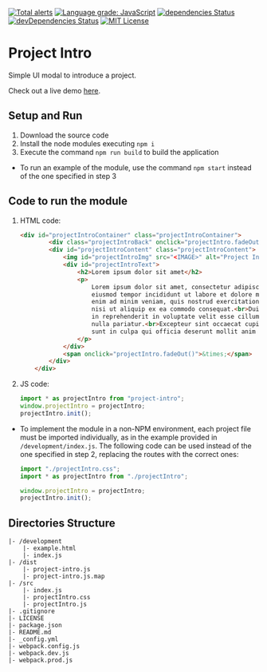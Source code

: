 [![Total alerts](https://img.shields.io/lgtm/alerts/g/Chema22R/project-intro.svg?logo=lgtm&logoWidth=18)](https://lgtm.com/projects/g/Chema22R/project-intro/alerts/)
[![Language grade: JavaScript](https://img.shields.io/lgtm/grade/javascript/g/Chema22R/project-intro.svg?logo=lgtm&logoWidth=18)](https://lgtm.com/projects/g/Chema22R/project-intro/context:javascript)
[![dependencies Status](https://david-dm.org/chema22r/project-intro/status.svg)](https://david-dm.org/chema22r/project-intro)
[![devDependencies Status](https://david-dm.org/chema22r/project-intro/dev-status.svg)](https://david-dm.org/chema22r/project-intro?type=dev)
[![MIT License](https://camo.githubusercontent.com/d59450139b6d354f15a2252a47b457bb2cc43828/68747470733a2f2f696d672e736869656c64732e696f2f6e706d2f6c2f7365727665726c6573732e737667)](LICENSE)

# Project Intro
Simple UI modal to introduce a project.

Check out a live demo [here](https://printersdiscovery.chema22r.com/).

## Setup and Run
1. Download the source code
2. Install the node modules executing `npm i`
3. Execute the command `npm run build` to build the application

* To run an example of the module, use the command `npm start` instead of the one specified in step 3

## Code to run the module
1. HTML code:
    ```html
    <div id="projectIntroContainer" class="projectIntroContainer">
            <div class="projectIntroBack" onclick="projectIntro.fadeOut()"></div>
            <div id="projectIntroContent" class="projectIntroContent">
                <img id="projectIntroImg" src="<IMAGE>" alt="Project Introduction Image">
                <div id="projectIntroText">
                    <h2>Lorem ipsum dolor sit amet</h2>
                    <p>
                        Lorem ipsum dolor sit amet, consectetur adipiscing elit, sed do
                        eiusmod tempor incididunt ut labore et dolore magna aliqua.<br>Ut
                        enim ad minim veniam, quis nostrud exercitation ullamco laboris
                        nisi ut aliquip ex ea commodo consequat.<br>Duis aute irure dolor
                        in reprehenderit in voluptate velit esse cillum dolore eu fugiat
                        nulla pariatur.<br>Excepteur sint occaecat cupidatat non proident,
                        sunt in culpa qui officia deserunt mollit anim id est laborum.
                    </p>
                </div>
                <span onclick="projectIntro.fadeOut()">&times;</span>
            </div>
        </div>
    ```
2. JS code:
    ```js
    import * as projectIntro from "project-intro";
    window.projectIntro = projectIntro;
    projectIntro.init();
    ```

* To implement the module in a non-NPM environment, each project file must be imported individually, as in the example provided in `/development/index.js`. The following code can be used instead of the one specified in step 2, replacing the routes with the correct ones:
    ```js
    import "./projectIntro.css";
    import * as projectIntro from "./projectIntro";

    window.projectIntro = projectIntro;
    projectIntro.init();
    ```

## Directories Structure
```
|- /development
    |- example.html
    |- index.js
|- /dist
    |- project-intro.js
    |- project-intro.js.map
|- /src
    |- index.js
    |- projectIntro.css
    |- projectIntro.js
|- .gitignore
|- LICENSE
|- package.json
|- README.md
|- _config.yml
|- webpack.config.js
|- webpack.dev.js
|- webpack.prod.js
```
